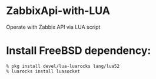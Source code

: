 # ZabbixApi-with-LUA
Operate with Zabbix API via LUA script


# Install FreeBSD dependency:
~~~
% pkg install devel/lua-luarocks lang/lua52
% luarocks install luasocket
~~~


